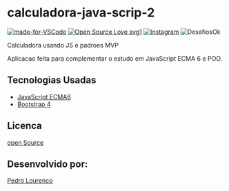 # calculadora-java-scrip-2

[![made-for-VSCode](https://img.shields.io/badge/Made%20for-VSCode-1f425f.svg)](https://code.visualstudio.com/)
[![Open Source Love svg1](https://badges.frapsoft.com/os/v1/open-source.svg?v=103)](https://opensource.org/)
[![Instagram](https://img.shields.io/badge/Instagram-%40devpedrolourenco-orange)](https://www.instagram.com/devpedrolourenco/)
![DesafiosOk](https://img.shields.io/badge/desafios-OK-blueviolet%22)
 
 Calculadora usando JS e padroes MVP

 Aplicacao feita para complementar o estudo em JavaScript ECMA 6 e POO.

## Tecnologias Usadas

- [JavaScript ECMA6](https://developer.mozilla.org/pt-BR/docs/Web/JavaScript/Guide)
- [Bootstrap 4](https://getbootstrap.com.br/docs/4.1/getting-started/introduction/)


## Licenca

[open Source](https://opensource.org/) 

## Desenvolvido por:

[Pedro Lourenco](https://github.com/devpedrolourenco)